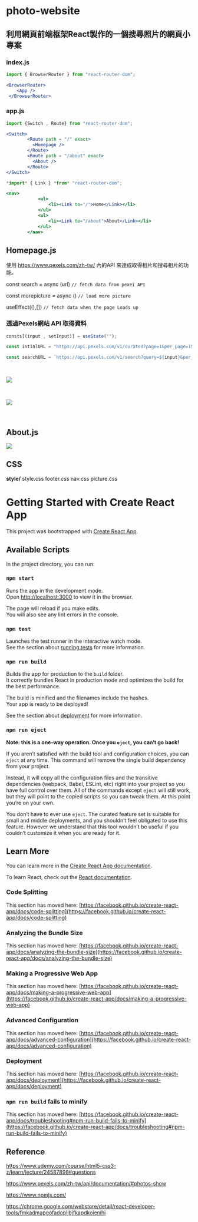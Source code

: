 <h1>
photo-website
</h1>

## **利用網頁前端框架React製作的一個搜尋照片的網頁小專案**

### index.js

```jsx
import { BrowserRouter } from "react-router-dom";
```

```jsx
<BrowserRouter>
    <App />
 </BrowserRouter>
```

### app.js

```jsx
import {Switch , Route} from "react-router-dom";
```

```jsx
<Switch>
        <Route path = "/" exact>
          <Homepage />
        </Route>
        <Route path = "/about" exact>
          <About />
        </Route>
</Switch>
```


```jsx
*import* { Link } *from* "react-router-dom";

<nav>
            <ul>
                <li><Link to="/">Home</Link></li>
            </ul>
            <ul>
                <li><Link to="/about">About</Link></li>
            </ul>
        </nav>
```


## **Homepage.js**

使用 https://www.pexels.com/zh-tw/ 
內的API 來達成取得相片和搜尋相片的功能。

 const search = async (url) `// fetch data from pexei API`
 
 const morepicture = async ()  `// load more picture`

 useEffect((),[]) `// fetch data when the page Loads up`


### 透過Pexels網站 API 取得資料

```jsx
consts[(input , setInput)] = useState("");
```

```jsx
const intialURL = "https://api.pexels.com/v1/curated?page=1&per_page=15";
```

```jsx
const searchURL = `https://api.pexels.com/v1/search?query=${input}&per_page=15&page=1`;
```


<br>

![](https://i.imgur.com/yHd5vEC.jpg)

<br>

![](https://i.imgur.com/YxquTDd.jpg)

<br>





## **About.js**


![](https://i.imgur.com/ZzwMkSf.png)


## **CSS**
**style/**
style.css 
footer.css 
nav.css 
picture.css


# Getting Started with Create React App

This project was bootstrapped with [Create React App](https://github.com/facebook/create-react-app).

## Available Scripts

In the project directory, you can run:

### `npm start`

Runs the app in the development mode.\
Open [http://localhost:3000](http://localhost:3000) to view it in the browser.

The page will reload if you make edits.\
You will also see any lint errors in the console.

### `npm test`

Launches the test runner in the interactive watch mode.\
See the section about [running tests](https://facebook.github.io/create-react-app/docs/running-tests) for more information.

### `npm run build`

Builds the app for production to the `build` folder.\
It correctly bundles React in production mode and optimizes the build for the best performance.

The build is minified and the filenames include the hashes.\
Your app is ready to be deployed!

See the section about [deployment](https://facebook.github.io/create-react-app/docs/deployment) for more information.

### `npm run eject`

**Note: this is a one-way operation. Once you `eject`, you can’t go back!**

If you aren’t satisfied with the build tool and configuration choices, you can `eject` at any time. This command will remove the single build dependency from your project.

Instead, it will copy all the configuration files and the transitive dependencies (webpack, Babel, ESLint, etc) right into your project so you have full control over them. All of the commands except `eject` will still work, but they will point to the copied scripts so you can tweak them. At this point you’re on your own.

You don’t have to ever use `eject`. The curated feature set is suitable for small and middle deployments, and you shouldn’t feel obligated to use this feature. However we understand that this tool wouldn’t be useful if you couldn’t customize it when you are ready for it.

## Learn More

You can learn more in the [Create React App documentation](https://facebook.github.io/create-react-app/docs/getting-started).

To learn React, check out the [React documentation](https://reactjs.org/).

### Code Splitting

This section has moved here: [https://facebook.github.io/create-react-app/docs/code-splitting](https://facebook.github.io/create-react-app/docs/code-splitting)

### Analyzing the Bundle Size

This section has moved here: [https://facebook.github.io/create-react-app/docs/analyzing-the-bundle-size](https://facebook.github.io/create-react-app/docs/analyzing-the-bundle-size)

### Making a Progressive Web App

This section has moved here: [https://facebook.github.io/create-react-app/docs/making-a-progressive-web-app](https://facebook.github.io/create-react-app/docs/making-a-progressive-web-app)

### Advanced Configuration

This section has moved here: [https://facebook.github.io/create-react-app/docs/advanced-configuration](https://facebook.github.io/create-react-app/docs/advanced-configuration)

### Deployment

This section has moved here: [https://facebook.github.io/create-react-app/docs/deployment](https://facebook.github.io/create-react-app/docs/deployment)

### `npm run build` fails to minify

This section has moved here: [https://facebook.github.io/create-react-app/docs/troubleshooting#npm-run-build-fails-to-minify](https://facebook.github.io/create-react-app/docs/troubleshooting#npm-run-build-fails-to-minify)


## **Reference**

https://www.udemy.com/course/html5-css3-z/learn/lecture/24587898#questions

https://www.pexels.com/zh-tw/api/documentation/#photos-show

https://www.npmjs.com/

https://chrome.google.com/webstore/detail/react-developer-tools/fmkadmapgofadopljbjfkapdkoienihi